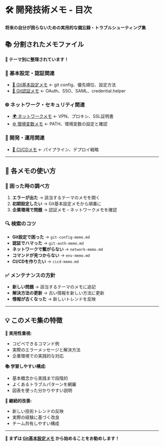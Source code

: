 # 🛠️ 開発技術メモ - 目次

**将来の自分が困らないための実用的な備忘録・トラブルシューティング集**

## 📚 分割されたメモファイル

**🚀 テーマ別に整理されています！**

### 🔧 基本設定・認証関連
- [📝 Git基本設定メモ](./git-config-memo.md) ← git config、優先順位、設定方法
- [🔐 Git認証メモ](./git-auth-memo.md) ← OAuth、SSO、SAML、credential.helper

### 🌐 ネットワーク・セキュリティ関連  
- [🌍 ネットワークメモ](./network-memo.md) ← VPN、プロキシ、SSL証明書
- [⚙️ 環境変数メモ](./env-memo.md) ← PATH、環境変数の設定と確認

### 🚀 開発・運用関連
- [🔄 CI/CDメモ](./cicd-memo.md) ← パイプライン、デプロイ戦略

---

## 🎯 各メモの使い方

### 📖 困った時の調べ方
1. **エラーが出た** → 該当するテーマのメモを開く
2. **初期設定したい** → Git基本設定メモから順番に
3. **企業環境で問題** → 認証メモ・ネットワークメモを確認

### 🔍 検索のコツ
- **Git設定で困った** → `git-config-memo.md`
- **認証でハマった** → `git-auth-memo.md`  
- **ネットワークで繋がらない** → `network-memo.md`
- **コマンドが見つからない** → `env-memo.md`
- **CI/CDを作りたい** → `cicd-memo.md`

### ✅ メンテナンスの方針
- **新しい問題** → 該当するテーマのメモに追記
- **解決方法の更新** → 古い情報を新しい方法に更新
- **情報が古くなった** → 新しいトレンドを反映

---

## 💡 このメモ集の特徴

**🎯 実用性重視:**
- コピペできるコマンド例
- 実際のエラーメッセージと解決方法
- 企業環境での実践的な対応

**📚 学習しやすい構成:**
- 基本概念から実践まで段階的
- よくあるトラブルパターンを網羅
- 図表を使った分かりやすい説明

**🔄 継続的改善:**
- 新しい技術トレンドの反映
- 実際の経験に基づく改良
- チーム共有しやすい構成

---

**🚀 まずは [Git基本設定メモ](./git-config-memo.md) から始めることをお勧めします！**
